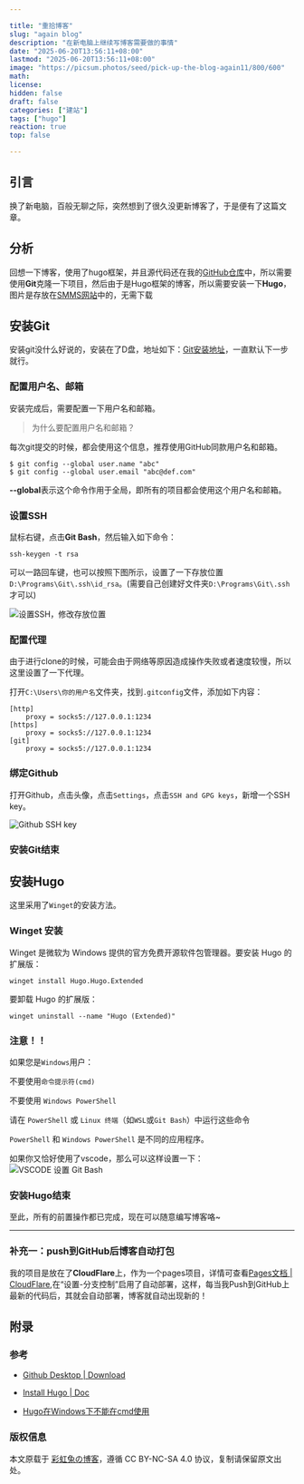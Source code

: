 ```yaml
---

title: "重拾博客"
slug: "again blog"
description: "在新电脑上继续写博客需要做的事情"
date: "2025-06-20T13:56:11+08:00"
lastmod: "2025-06-20T13:56:11+08:00"
image: "https://picsum.photos/seed/pick-up-the-blog-again11/800/600"
math: 
license: 
hidden: false
draft: false 
categories: ["建站"]
tags: ["hugo"]
reaction: true
top: false

---
```


## 引言

换了新电脑，百般无聊之际，突然想到了很久没更新博客了，于是便有了这篇文章。

## 分析

回想一下博客，使用了hugo框架，并且源代码还在我的[GitHub仓库](https://github.com/rento666/My-Blog-By-Hugo-stack)中，所以需要使用**Git**克隆一下项目，然后由于是Hugo框架的博客，所以需要安装一下**Hugo**，图片是存放在[SMMS网站](https://smms.app/)中的，无需下载

## 安装Git

安装git没什么好说的，安装在了D盘，地址如下：[Git安装地址](https://git-scm.com/)，一直默认下一步就行。

### 配置用户名、邮箱
安装完成后，需要配置一下用户名和邮箱。

> 为什么要配置用户名和邮箱？

每次git提交的时候，都会使用这个信息，推荐使用GitHub同款用户名和邮箱。

```
$ git config --global user.name "abc"  
$ git config --global user.email "abc@def.com" 
```

**--global**表示这个命令作用于全局，即所有的项目都会使用这个用户名和邮箱。

### 设置SSH

鼠标右键，点击**Git Bash**，然后输入如下命令：
```
ssh-keygen -t rsa
```

可以一路回车键，也可以按照下图所示，设置了一下存放位置`D:\Programs\Git\.ssh\id_rsa`。(需要自己创建好文件夹`D:\Programs\Git\.ssh`才可以)

![设置SSH，修改存放位置](https://s2.loli.net/2025/06/20/fQ6OHnxcG8Ng3W2.png)

### 配置代理

由于进行clone的时候，可能会由于网络等原因造成操作失败或者速度较慢，所以这里设置了一下代理。

打开`C:\Users\你的用户名`文件夹，找到`.gitconfig`文件，添加如下内容：

```
[http]
    proxy = socks5://127.0.0.1:1234
[https]
    proxy = socks5://127.0.0.1:1234
[git]
    proxy = socks5://127.0.0.1:1234
```

### 绑定Github

打开Github，点击头像，点击`Settings`，点击`SSH and GPG keys`，新增一个SSH key。

![Github SSH key](https://s2.loli.net/2025/06/20/526Xyw3MsOWbNSu.png)

### 安装Git结束

## 安装Hugo

这里采用了`Winget`的安装方法。

### Winget 安装

Winget 是微软为 Windows 提供的官方免费开源软件包管理器。要安装 Hugo 的扩展版：
```
winget install Hugo.Hugo.Extended
``` 

要卸载 Hugo 的扩展版：
```
winget uninstall --name "Hugo (Extended)"
```

### 注意！！

如果您是`Windows`用户：

不要使用`命令提示符(cmd)`

不要使用 `Windows PowerShell`

请在 `PowerShell` 或 `Linux 终端`（如`WSL`或`Git Bash`）中运行这些命令

`PowerShell` 和 `Windows PowerShell` 是不同的应用程序。

如果你又恰好使用了vscode，那么可以这样设置一下：
![VSCODE 设置 Git Bash](https://s2.loli.net/2025/06/20/okz8jQ7C3qYblVN.png)

### 安装Hugo结束

至此，所有的前置操作都已完成，现在可以随意编写博客咯~

---

### 补充一：push到GitHub后博客自动打包

我的项目是放在了**CloudFlare**上，作为一个pages项目，详情可查看[Pages文档 | CloudFlare](https://developers.cloudflare.com/pages/),在“设置-分支控制”启用了自动部署，这样，每当我Push到GitHub上最新的代码后，其就会自动部署，博客就自动出现新的！

## 附录

### 参考

- [Github Desktop | Download](https://github.com/apps/desktop)

- [Install Hugo | Doc](https://gohugo.io/installation/windows/)

- [Hugo在Windows下不能在cmd使用](https://hugo.opendocs.io/getting-started/quick-start/#命令)

### 版权信息

本文原载于 [彩虹兔の博客](https://cai-hong-tu-blog.pages.dev/)，遵循 CC BY-NC-SA 4.0 协议，复制请保留原文出处。
